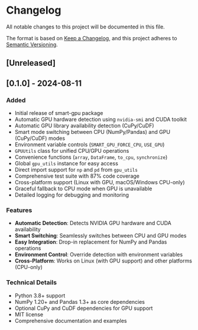 # Changelog

All notable changes to this project will be documented in this file.

The format is based on [Keep a Changelog](https://keepachangelog.com/en/1.0.0/),
and this project adheres to [Semantic Versioning](https://semver.org/spec/v2.0.0.html).

## [Unreleased]

## [0.1.0] - 2024-08-11

### Added
- Initial release of smart-gpu package
- Automatic GPU hardware detection using `nvidia-smi` and CUDA toolkit
- Automatic GPU library availability detection (CuPy/CuDF)
- Smart mode switching between CPU (NumPy/Pandas) and GPU (CuPy/CuDF) modes
- Environment variable controls (`SMART_GPU_FORCE_CPU`, `USE_GPU`)
- `GPUUtils` class for unified CPU/GPU operations
- Convenience functions (`array`, `DataFrame`, `to_cpu`, `synchronize`)
- Global `gpu_utils` instance for easy access
- Direct import support for `np` and `pd` from `gpu_utils`
- Comprehensive test suite with 87% code coverage
- Cross-platform support (Linux with GPU, macOS/Windows CPU-only)
- Graceful fallback to CPU mode when GPU is unavailable
- Detailed logging for debugging and monitoring

### Features
- **Automatic Detection**: Detects NVIDIA GPU hardware and CUDA availability
- **Smart Switching**: Seamlessly switches between CPU and GPU modes
- **Easy Integration**: Drop-in replacement for NumPy and Pandas operations
- **Environment Control**: Override detection with environment variables
- **Cross-Platform**: Works on Linux (with GPU support) and other platforms (CPU-only)

### Technical Details
- Python 3.8+ support
- NumPy 1.20+ and Pandas 1.3+ as core dependencies
- Optional CuPy and CuDF dependencies for GPU support
- MIT license
- Comprehensive documentation and examples
